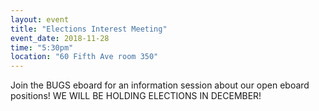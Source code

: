 ```yaml
---
layout: event
title: "Elections Interest Meeting"
event_date: 2018-11-28
time: "5:30pm"
location: "60 Fifth Ave room 350"
---
```


Join the BUGS eboard for an information session about our open eboard positions! WE WILL BE HOLDING ELECTIONS IN DECEMBER!
